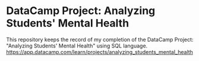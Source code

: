 # DataCamp Project: Analyzing Students' Mental Health
This repository keeps the record of my completion of the DataCamp Project: "Analyzing Students' Mental Health" using SQL language.
https://app.datacamp.com/learn/projects/analyzing_students_mental_health
